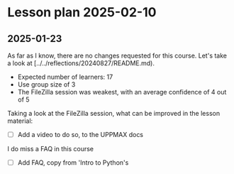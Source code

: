 # Lesson plan 2025-02-10

## 2025-01-23

As far as I know, there are no changes requested for this course.
Let's take a look at [../../reflections/20240827/README.md).

- Expected number of learners: 17
- Use group size of 3
- The FileZilla session was weakest,
  with an average confidence of 4 out of 5

Taking a look at the FileZilla session,
what can be improved in the lesson material:

- [ ] Add a video to do so, to the UPPMAX docs

I do miss a FAQ in this course

- [ ] Add FAQ, copy from 'Intro to Python's

